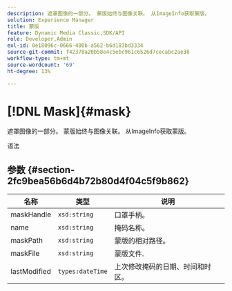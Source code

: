 ```yaml
---
description: 遮罩图像的一部分。 蒙版始终与图像关联。 从ImageInfo获取蒙版。
solution: Experience Manager
title: 蒙版
feature: Dynamic Media Classic,SDK/API
role: Developer,Admin
exl-id: 0e18096c-0666-400b-a562-b6d183bd3334
source-git-commit: f42378a20b58e4c5ebc961c6526d7cecabc2ae38
workflow-type: tm+mt
source-wordcount: '69'
ht-degree: 13%

---
```


# [!DNL Mask]{#mask}

遮罩图像的一部分。 蒙版始终与图像关联。 从ImageInfo获取蒙版。

语法

## 参数 {#section-2fc9bea56b6d4b72b80d4f04c5f9b862}

| 名称 | 类型 | 说明 |
|---|---|---|
| maskHandle | `xsd:string` | 口罩手柄。 |
| name | `xsd:string` | 掩码名称。 |
| maskPath | `xsd:string` | 蒙版的相对路径。 |
| maskFile | `xsd:string` | 蒙版文件. |
| lastModified | `types:dateTime` | 上次修改掩码的日期、时间和时区。 |
